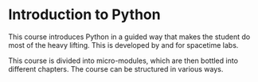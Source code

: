 # Introduction to Python

This course introduces Python in a guided way that makes the student do most of the heavy lifting. This is developed by and for spacetime labs. 

This course is divided into micro-modules, which are then bottled into different chapters. The course can be structured in various ways.